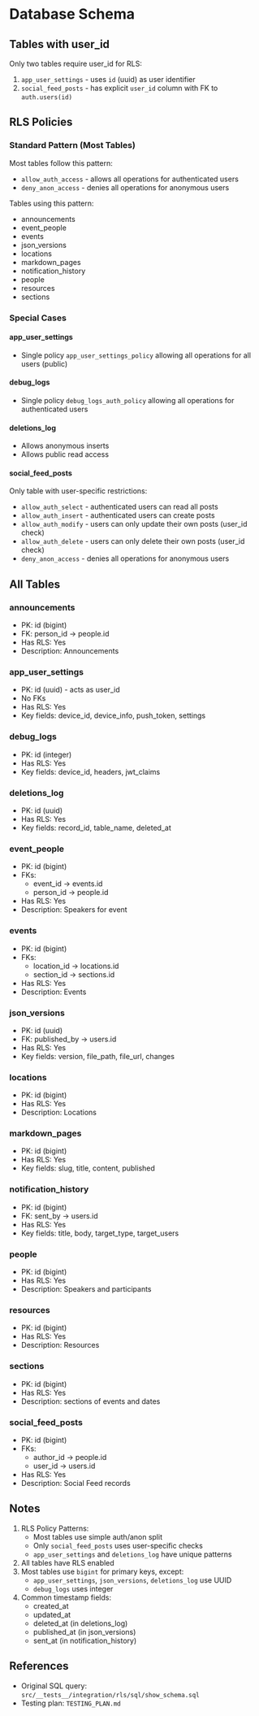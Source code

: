 # Database Schema

## Tables with user_id

Only two tables require user_id for RLS:

1. `app_user_settings` - uses `id` (uuid) as user identifier
2. `social_feed_posts` - has explicit `user_id` column with FK to `auth.users(id)`

## RLS Policies

### Standard Pattern (Most Tables)
Most tables follow this pattern:
- `allow_auth_access` - allows all operations for authenticated users
- `deny_anon_access` - denies all operations for anonymous users

Tables using this pattern:
- announcements
- event_people
- events
- json_versions
- locations
- markdown_pages
- notification_history
- people
- resources
- sections

### Special Cases

#### app_user_settings
- Single policy `app_user_settings_policy` allowing all operations for all users (public)

#### debug_logs
- Single policy `debug_logs_auth_policy` allowing all operations for authenticated users

#### deletions_log
- Allows anonymous inserts
- Allows public read access

#### social_feed_posts
Only table with user-specific restrictions:
- `allow_auth_select` - authenticated users can read all posts
- `allow_auth_insert` - authenticated users can create posts
- `allow_auth_modify` - users can only update their own posts (user_id check)
- `allow_auth_delete` - users can only delete their own posts (user_id check)
- `deny_anon_access` - denies all operations for anonymous users

## All Tables

### announcements
- PK: id (bigint)
- FK: person_id -> people.id
- Has RLS: Yes
- Description: Announcements

### app_user_settings
- PK: id (uuid) - acts as user_id
- No FKs
- Has RLS: Yes
- Key fields: device_id, device_info, push_token, settings

### debug_logs
- PK: id (integer)
- Has RLS: Yes
- Key fields: device_id, headers, jwt_claims

### deletions_log
- PK: id (uuid)
- Has RLS: Yes
- Key fields: record_id, table_name, deleted_at

### event_people
- PK: id (bigint)
- FKs: 
  - event_id -> events.id
  - person_id -> people.id
- Has RLS: Yes
- Description: Speakers for event

### events
- PK: id (bigint)
- FKs:
  - location_id -> locations.id
  - section_id -> sections.id
- Has RLS: Yes
- Description: Events

### json_versions
- PK: id (uuid)
- FK: published_by -> users.id
- Has RLS: Yes
- Key fields: version, file_path, file_url, changes

### locations
- PK: id (bigint)
- Has RLS: Yes
- Description: Locations

### markdown_pages
- PK: id (bigint)
- Has RLS: Yes
- Key fields: slug, title, content, published

### notification_history
- PK: id (bigint)
- FK: sent_by -> users.id
- Has RLS: Yes
- Key fields: title, body, target_type, target_users

### people
- PK: id (bigint)
- Has RLS: Yes
- Description: Speakers and participants

### resources
- PK: id (bigint)
- Has RLS: Yes
- Description: Resources

### sections
- PK: id (bigint)
- Has RLS: Yes
- Description: sections of events and dates

### social_feed_posts
- PK: id (bigint)
- FKs:
  - author_id -> people.id
  - user_id -> users.id
- Has RLS: Yes
- Description: Social Feed records

## Notes

1. RLS Policy Patterns:
   - Most tables use simple auth/anon split
   - Only `social_feed_posts` uses user-specific checks
   - `app_user_settings` and `deletions_log` have unique patterns
2. All tables have RLS enabled
3. Most tables use `bigint` for primary keys, except:
   - `app_user_settings`, `json_versions`, `deletions_log` use UUID
   - `debug_logs` uses integer
4. Common timestamp fields:
   - created_at
   - updated_at
   - deleted_at (in deletions_log)
   - published_at (in json_versions)
   - sent_at (in notification_history)

## References
- Original SQL query: `src/__tests__/integration/rls/sql/show_schema.sql`
- Testing plan: `TESTING_PLAN.md` 